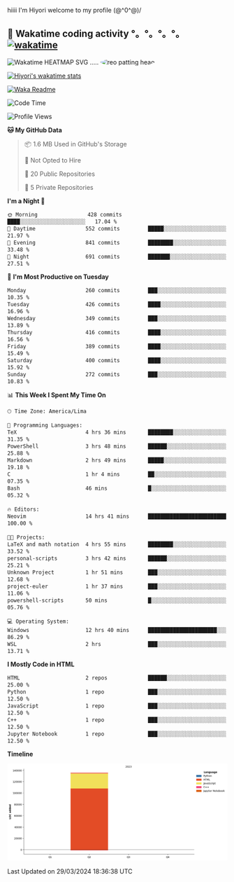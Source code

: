 hiiii I'm Hiyori welcome to my profile \(@^0^@)/

## 🦄 Wakatime coding activity °。°。°。°。[![wakatime](https://wakatime.com/badge/user/49dba2c5-26e1-43a7-9d07-e0f8613d1227.svg)](https://wakatime.com/@49dba2c5-26e1-43a7-9d07-e0f8613d1227) 
<img src="https://wakatime.com/share/@ziajoriii7/ef87015d-57e0-4afb-bb56-1a99a24ea312.svg" width="600" alt="Wakatime HEATMAP SVG"/> ..... <img src="https://i.postimg.cc/RFM2CQFY/reo-patting.webp" alt="reo patting head" width="200" style="border-radius: 50%;">

 [![Hiyori's wakatime stats](https://github-readme-stats.vercel.app/api/wakatime?username=ziajoriii7&theme=buefy&range=last_year&is_including_today=true&layout=compact&hide=markdown)](https://github.com/anuraghazra/github-readme-stats)
 

[![Waka Readme](https://github.com/hiyorijl/hiyorijl/actions/workflows/Waka%20Readme.yml/badge.svg)](https://github.com/hiyorijl/hiyorijl/actions/workflows/Waka%20Readme.yml)

<!--START_SECTION:waka-->
![Code Time](http://img.shields.io/badge/Code%20Time-772%20hrs%2052%20mins-blue)

![Profile Views](http://img.shields.io/badge/Profile%20Views-0-blue)

**🐱 My GitHub Data** 

> 📦 1.6 MB Used in GitHub's Storage 
 > 
> 🚫 Not Opted to Hire
 > 
> 📜 20 Public Repositories 
 > 
> 🔑 5 Private Repositories 
 > 
**I'm a Night 🦉** 

```text
🌞 Morning                428 commits         ████░░░░░░░░░░░░░░░░░░░░░   17.04 % 
🌆 Daytime                552 commits         █████░░░░░░░░░░░░░░░░░░░░   21.97 % 
🌃 Evening                841 commits         ████████░░░░░░░░░░░░░░░░░   33.48 % 
🌙 Night                  691 commits         ███████░░░░░░░░░░░░░░░░░░   27.51 % 
```
📅 **I'm Most Productive on Tuesday** 

```text
Monday                   260 commits         ███░░░░░░░░░░░░░░░░░░░░░░   10.35 % 
Tuesday                  426 commits         ████░░░░░░░░░░░░░░░░░░░░░   16.96 % 
Wednesday                349 commits         ███░░░░░░░░░░░░░░░░░░░░░░   13.89 % 
Thursday                 416 commits         ████░░░░░░░░░░░░░░░░░░░░░   16.56 % 
Friday                   389 commits         ████░░░░░░░░░░░░░░░░░░░░░   15.49 % 
Saturday                 400 commits         ████░░░░░░░░░░░░░░░░░░░░░   15.92 % 
Sunday                   272 commits         ███░░░░░░░░░░░░░░░░░░░░░░   10.83 % 
```


📊 **This Week I Spent My Time On** 

```text
🕑︎ Time Zone: America/Lima

💬 Programming Languages: 
TeX                      4 hrs 36 mins       ████████░░░░░░░░░░░░░░░░░   31.35 % 
PowerShell               3 hrs 48 mins       ██████░░░░░░░░░░░░░░░░░░░   25.88 % 
Markdown                 2 hrs 49 mins       █████░░░░░░░░░░░░░░░░░░░░   19.18 % 
C                        1 hr 4 mins         ██░░░░░░░░░░░░░░░░░░░░░░░   07.35 % 
Bash                     46 mins             █░░░░░░░░░░░░░░░░░░░░░░░░   05.32 % 

🔥 Editors: 
Neovim                   14 hrs 41 mins      █████████████████████████   100.00 % 

🐱‍💻 Projects: 
LaTeX and math notation  4 hrs 55 mins       ████████░░░░░░░░░░░░░░░░░   33.52 % 
personal-scripts         3 hrs 42 mins       ██████░░░░░░░░░░░░░░░░░░░   25.21 % 
Unknown Project          1 hr 51 mins        ███░░░░░░░░░░░░░░░░░░░░░░   12.68 % 
project-euler            1 hr 37 mins        ███░░░░░░░░░░░░░░░░░░░░░░   11.06 % 
powershell-scripts       50 mins             █░░░░░░░░░░░░░░░░░░░░░░░░   05.76 % 

💻 Operating System: 
Windows                  12 hrs 40 mins      ██████████████████████░░░   86.29 % 
WSL                      2 hrs               ███░░░░░░░░░░░░░░░░░░░░░░   13.71 % 
```

**I Mostly Code in HTML** 

```text
HTML                     2 repos             ██████░░░░░░░░░░░░░░░░░░░   25.00 % 
Python                   1 repo              ███░░░░░░░░░░░░░░░░░░░░░░   12.50 % 
JavaScript               1 repo              ███░░░░░░░░░░░░░░░░░░░░░░   12.50 % 
C++                      1 repo              ███░░░░░░░░░░░░░░░░░░░░░░   12.50 % 
Jupyter Notebook         1 repo              ███░░░░░░░░░░░░░░░░░░░░░░   12.50 % 
```



**Timeline**

![Lines of Code chart](https://raw.githubusercontent.com/hiyorijl/hiyorijl/main/assets/bar_graph.png)


 Last Updated on 29/03/2024 18:36:38 UTC
<!--END_SECTION:waka-->
